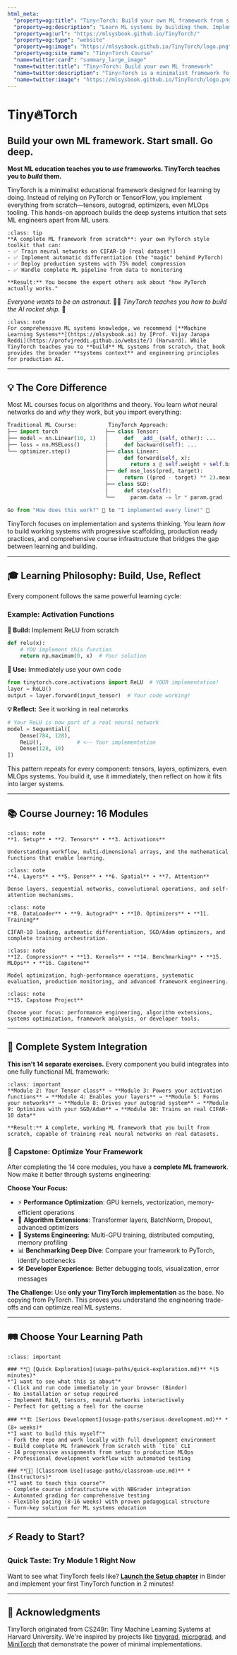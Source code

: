 ```yaml
---
html_meta:
  "property=og:title": "Tiny🔥Torch: Build your own ML framework from scratch"
  "property=og:description": "Learn ML systems by building them. Implement tensors, autograd, optimizers from scratch. Build the rocket ship, don't just be the astronaut."
  "property=og:url": "https://mlsysbook.github.io/TinyTorch/"
  "property=og:type": "website"
  "property=og:image": "https://mlsysbook.github.io/TinyTorch/logo.png"
  "property=og:site_name": "Tiny🔥Torch Course"
  "name=twitter:card": "summary_large_image"
  "name=twitter:title": "Tiny🔥Torch: Build your own ML framework"
  "name=twitter:description": "Tiny🔥Torch is a minimalist framework for building machine learning systems from scratch—from tensors to systems."
  "name=twitter:image": "https://mlsysbook.github.io/TinyTorch/logo.png"
---
```


# Tiny🔥Torch

## Build your own ML framework. Start small. Go deep. 

**Most ML education teaches you to _use_ frameworks. TinyTorch teaches you to _build_ them.**

TinyTorch is a minimalist educational framework designed for learning by doing. Instead of relying on PyTorch or TensorFlow, you implement everything from scratch—tensors, autograd, optimizers, even MLOps tooling. This hands-on approach builds the deep systems intuition that sets ML engineers apart from ML users.

```{admonition} 🎯 What You'll Build
:class: tip
**A complete ML framework from scratch**: your own PyTorch style toolkit that can:
- ✅ Train neural networks on CIFAR-10 (real dataset!)
- ✅ Implement automatic differentiation (the "magic" behind PyTorch)  
- ✅ Deploy production systems with 75% model compression
- ✅ Handle complete ML pipeline from data to monitoring

**Result:** You become the expert others ask about "how PyTorch actually works."
```

_Everyone wants to be an astronaut._ 🧑‍🚀 _TinyTorch teaches you how to build the AI rocket ship._ 🚀

```{admonition} 📖 Complementary Learning
:class: note
For comprehensive ML systems knowledge, we recommend [**Machine Learning Systems**](https://mlsysbook.ai) by [Prof. Vijay Janapa Reddi](https://profvjreddi.github.io/website/) (Harvard). While TinyTorch teaches you to **build** ML systems from scratch, that book provides the broader **systems context** and engineering principles for production AI.
```

---

## 💡 **The Core Difference**

Most ML courses focus on algorithms and theory. You learn *what* neural networks do and *why* they work, but you import everything:

```python
Traditional ML Course:          TinyTorch Approach:
├── import torch               ├── class Tensor:
├── model = nn.Linear(10, 1)   │     def __add__(self, other): ...
├── loss = nn.MSELoss()        │     def backward(self): ...
└── optimizer.step()           ├── class Linear:
                               │     def forward(self, x):
                               │       return x @ self.weight + self.bias
                               ├── def mse_loss(pred, target):
                               │     return ((pred - target) ** 2).mean()
                               ├── class SGD:
                               │     def step(self):
                               └──     param.data -= lr * param.grad

Go from "How does this work?" 🤷 to "I implemented every line!" 💪
```

TinyTorch focuses on implementation and systems thinking. You learn *how* to build working systems with progressive scaffolding, production ready practices, and comprehensive course infrastructure that bridges the gap between learning and building.

---

## 🎓 **Learning Philosophy: Build, Use, Reflect**

Every component follows the same powerful learning cycle:

### **Example: Activation Functions**

**🔧 Build:** Implement ReLU from scratch
```python
def relu(x):
    # YOU implement this function
    return np.maximum(0, x)  # Your solution
```

**🚀 Use:** Immediately use your own code
```python
from tinytorch.core.activations import ReLU  # YOUR implementation!
layer = ReLU()
output = layer.forward(input_tensor)  # Your code working!
```

**💡 Reflect:** See it working in real networks
```python
# Your ReLU is now part of a real neural network
model = Sequential([
    Dense(784, 128),
    ReLU(),           # <-- Your implementation
    Dense(128, 10)
])
```

This pattern repeats for every component: tensors, layers, optimizers, even MLOps systems. You build it, use it immediately, then reflect on how it fits into larger systems.

---

## 📚 **Course Journey: 16 Modules**

```{admonition} 🏗️ Foundation
:class: note
**1. Setup** • **2. Tensors** • **3. Activations**

Understanding workflow, multi-dimensional arrays, and the mathematical functions that enable learning.
```

```{admonition} 🧱 Building Blocks
:class: note
**4. Layers** • **5. Dense** • **6. Spatial** • **7. Attention**

Dense layers, sequential networks, convolutional operations, and self-attention mechanisms.
```

```{admonition} 🎯 Training Systems
:class: note
**8. DataLoader** • **9. Autograd** • **10. Optimizers** • **11. Training**

CIFAR-10 loading, automatic differentiation, SGD/Adam optimizers, and complete training orchestration.
```

```{admonition} 🚀 Inference & Serving
:class: note
**12. Compression** • **13. Kernels** • **14. Benchmarking** • **15. MLOps** • **16. Capstone**

Model optimization, high-performance operations, systematic evaluation, production monitoring, and advanced framework engineering.
```

```{admonition} 🎓 Capstone Project
:class: note
**15. Capstone Project**

Choose your focus: performance engineering, algorithm extensions, systems optimization, framework analysis, or developer tools.
```

---

## 🔗 **Complete System Integration**

**This isn't 14 separate exercises.** Every component you build integrates into one fully functional ML framework:

```{admonition} 🎯 How It All Connects
:class: important
**Module 2: Your Tensor class** → **Module 3: Powers your activation functions** → **Module 4: Enables your layers** → **Module 5: Forms your networks** → **Module 8: Drives your autograd system** → **Module 9: Optimizes with your SGD/Adam** → **Module 10: Trains on real CIFAR-10 data**

**Result:** A complete, working ML framework that you built from scratch, capable of training real neural networks on real datasets.
```

### **🎯 Capstone: Optimize Your Framework**

After completing the 14 core modules, you have a **complete ML framework**. Now make it better through systems engineering:

**Choose Your Focus:**
- ⚡ **Performance Optimization**: GPU kernels, vectorization, memory-efficient operations
- 🧠 **Algorithm Extensions**: Transformer layers, BatchNorm, Dropout, advanced optimizers
- 🔧 **Systems Engineering**: Multi-GPU training, distributed computing, memory profiling
- 📊 **Benchmarking Deep Dive**: Compare your framework to PyTorch, identify bottlenecks
- 🛠️ **Developer Experience**: Better debugging tools, visualization, error messages

**The Challenge:** Use **only your TinyTorch implementation** as the base. No copying from PyTorch. This proves you understand the engineering trade-offs and can optimize real ML systems.

---

## 🛤️ **Choose Your Learning Path**

```{admonition} Three Ways to Engage with TinyTorch
:class: important

### **🔬 [Quick Exploration](usage-paths/quick-exploration.md)** *(5 minutes)*
*"I want to see what this is about"*
- Click and run code immediately in your browser (Binder)
- No installation or setup required
- Implement ReLU, tensors, neural networks interactively
- Perfect for getting a feel for the course

### **🏗️ [Serious Development](usage-paths/serious-development.md)** *(8+ weeks)*
*"I want to build this myself"*
- Fork the repo and work locally with full development environment
- Build complete ML framework from scratch with `tito` CLI
- 14 progressive assignments from setup to production MLOps
- Professional development workflow with automated testing

### **👨‍🏫 [Classroom Use](usage-paths/classroom-use.md)** *(Instructors)*
*"I want to teach this course"*
- Complete course infrastructure with NBGrader integration
- Automated grading for comprehensive testing
- Flexible pacing (8-16 weeks) with proven pedagogical structure
- Turn-key solution for ML systems education
```

---

## ⚡ **Ready to Start?**

### **Quick Taste: Try Module 1 Right Now**
Want to see what TinyTorch feels like? **[Launch the Setup chapter](chapters/01-setup.md)** in Binder and implement your first TinyTorch function in 2 minutes!

---

## 🙏 **Acknowledgments**

TinyTorch originated from CS249r: Tiny Machine Learning Systems at Harvard University. We're inspired by projects like [tinygrad](https://github.com/geohot/tinygrad), [micrograd](https://github.com/karpathy/micrograd), and [MiniTorch](https://minitorch.github.io/) that demonstrate the power of minimal implementations.


